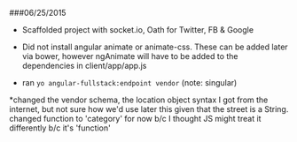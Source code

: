 ###06/25/2015
* Scaffolded project with socket.io, Oath for Twitter, FB 	& Google

* Did not install angular animate or animate-css. These can be added later via bower, however ngAnimate will have to be added to the dependencies in client/app/app.js

* ran `yo angular-fullstack:endpoint vendor` (note: singular)

*changed the vendor schema, the location object syntax I got from the internet, but not sure how we'd use later this given that the street is a String. changed function to 'category' for now b/c I thought JS might treat it differently b/c it's 'function'


  
